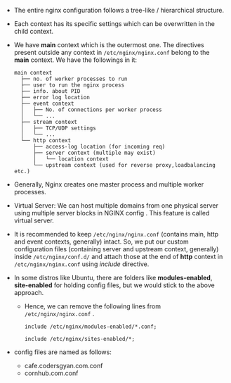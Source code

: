 - The entire nginx configuration follows a tree-like / hierarchical structure.

- Each context has its specific settings which can be overwritten in the child context.

- We have **main** context which is the outermost one. The directives present outside any context in `/etc/nginx/nginx.conf` belong to the **main** context. We have the followings in it:

  ```
  main context
    ├── no. of worker processes to run
    ├── user to run the nginx process
    ├── info. about PID
    ├── error log location
    ├── event context
    │   ├── No. of connections per worker process
    │   └── ...
    ├── stream context
    │   ├── TCP/UDP settings
    │   └── ...
    └── http context
        ├── access-log location (for incoming req)
        ├── server context (multiple may exist)
        │   └── location context
        └── upstream context (used for reverse proxy,loadbalancing etc.)
  ```
- Generally, Nginx creates one master process and multiple worker processes.
- Virtual Server: We can host multiple domains from one physical server using multiple server blocks in NGINX config . This feature is called virtual server.

- It is recommended to keep `/etc/nginx/nginx.conf` (contains main, http and event contexts, generally) intact. So, we put our custom configuration files (containing server and upstream context, generally) inside `/etc/nginx/conf.d/` and attach those at the end of **http** context in `/etc/nginx/nginx.conf` using *include* directive.

- In some distros like Ubuntu, there are folders like **modules-enabled**, **site-enabled** for holding config files, but we would stick to the above approach.
  - Hence, we can remove the following lines from `/etc/nginx/nginx.conf` .

    ```nginx
    include /etc/nginx/modules-enabled/*.conf;

    include /etc/nginx/sites-enabled/*;
    ```

- config files are named as follows:
  - cafe.codersgyan.com.conf
  - cornhub.com.conf
    
